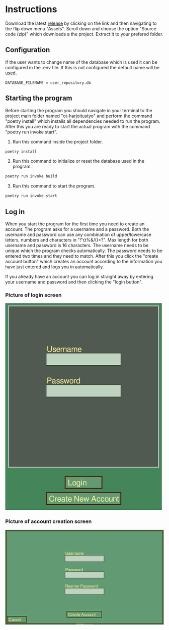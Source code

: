 # Instructions

Download the latest [release](https://github.com/Catrovitch/ot-harjoitustyo/releases/tag/loppupalautus) by clicking on the link and then navigating to the flip down menu "Assets". Scroll down and choose the option "Source code (zip)" which downloads a the project. Extract it to your prefered folder.

## Configuration

If the user wants to change name of the database which is used it can be configured in the .env file. If this is not configured the default name will be used. 

```
DATABASE_FILENAME = user_repository.db
```

## Starting the program

Before starting the program you should navigate in your terminal to the project main folder named "ot-harjoitustyo" and perform the command "poetry install" which installs all dependencies needed to run the program. After this you are ready to start the actual program with the command "poetry run invoke start".

1. Run this command inside the project folder.

```bash
poetry install
```

2. Run this command to initialize or reset the database used in the program.

```bash
poetry run invoke build
```

3. Run this command to start the program.

```bash
poetry run invoke start
```

## Log in

When you start the program for the first time you need to create an account. The program asks for a username and a password. Both the username and password can use any combination of upper/lowercase letters, numbers and characters in "!"¤%&/()=?". Max length for both username and password is 16 characters. The username needs to be unique which the program checks automatically. The password needs to be entered two times and they need to match. After this you click the "create account button" which creates an account according to the information you have just entered and logs you in automatically.

If you already have an account you can log in straight away by entering your username and password and then clicking the "login button".

### Picture of login screen
![](./pictures/login_screen.png)

### Picture of account creation screen
![](./pictures/create_an_account.png)
